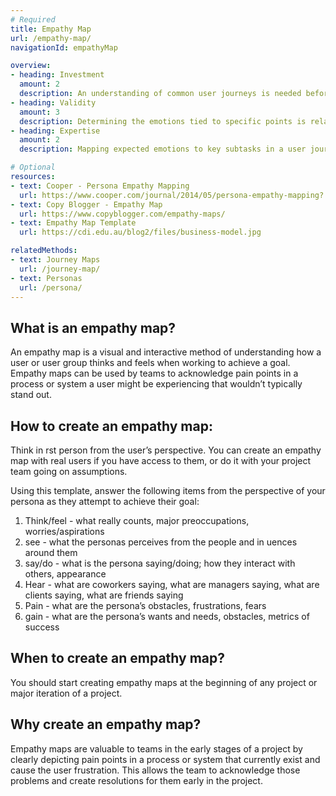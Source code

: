 ```yaml
---
# Required
title: Empathy Map
url: /empathy-map/
navigationId: empathyMap

overview: 
- heading: Investment
  amount: 2
  description: An understanding of common user journeys is needed before an effective empathy map can be created. once this is obtained, a combination of assumptions and/or interviews can be used to quickly map emotions to specific points in the journey.
- heading: Validity
  amount: 3
  description: Determining the emotions tied to specific points is relatively cut and dry (no one experiences positive emotions when waiting on hold for customer service, for example), but typically involves some subjectivity. The results of an empathy map can assist in creation of personas and other useful documentation, but are typically not actionable in and of themselves.
- heading: Expertise
  amount: 2
  description: Mapping expected emotions to key subtasks in a user journey does not require any specific knowledge or tools.

# Optional
resources:
- text: Cooper - Persona Empathy Mapping
  url: https://www.cooper.com/journal/2014/05/persona-empathy-mapping?
- text: Copy Blogger - Empathy Map
  url: https://www.copyblogger.com/empathy-maps/
- text: Empathy Map Template
  url: https://cdi.edu.au/blog2/files/business-model.jpg

relatedMethods:
- text: Journey Maps
  url: /journey-map/
- text: Personas
  url: /persona/
---
```


## What is an empathy map?

An empathy map is a visual and interactive method of understanding how a user or user group thinks and feels when working to achieve a goal. Empathy maps can be used by teams to acknowledge pain points in a process or system a user might be experiencing that wouldn’t typically stand out.

## How to create an empathy map:

Think in  rst person from the user’s perspective. You can create an empathy map with real users if you have access to them, or do it with your project team going on assumptions.

Using this template, answer the following items from the perspective of your persona as they attempt to achieve their goal:

1. Think/feel - what really counts, major preoccupations, worries/aspirations
2. see - what the personas perceives from the people and in uences around them
3. say/do - what is the persona saying/doing; how they interact with others, appearance
4. Hear - what are coworkers saying, what are managers saying, what are clients saying, what are friends saying
5. Pain - what are the persona’s obstacles, frustrations, fears
6. gain - what are the persona’s wants and needs, obstacles, metrics of success

## When to create an empathy map?

You should start creating empathy maps at the beginning of any project or major iteration of a project.

## Why create an empathy map?

Empathy maps are valuable to teams in the early stages of a project by clearly depicting pain points in a process or system that currently exist and cause the user frustration. This allows the team to acknowledge those problems and create resolutions for them early in the project.